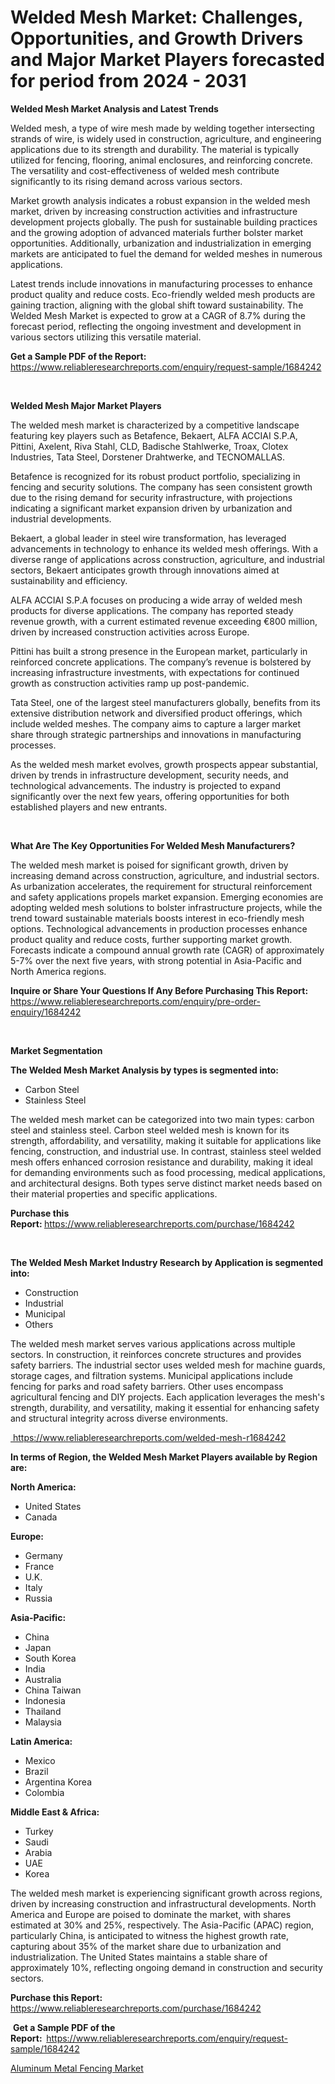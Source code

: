<p><h1>Welded Mesh Market: Challenges, Opportunities, and Growth Drivers and Major Market Players forecasted for period from 2024 - 2031</h1></p><p><strong>Welded Mesh Market Analysis and Latest Trends</strong></p>
<p><p>Welded mesh, a type of wire mesh made by welding together intersecting strands of wire, is widely used in construction, agriculture, and engineering applications due to its strength and durability. The material is typically utilized for fencing, flooring, animal enclosures, and reinforcing concrete. The versatility and cost-effectiveness of welded mesh contribute significantly to its rising demand across various sectors.</p><p>Market growth analysis indicates a robust expansion in the welded mesh market, driven by increasing construction activities and infrastructure development projects globally. The push for sustainable building practices and the growing adoption of advanced materials further bolster market opportunities. Additionally, urbanization and industrialization in emerging markets are anticipated to fuel the demand for welded meshes in numerous applications.</p><p>Latest trends include innovations in manufacturing processes to enhance product quality and reduce costs. Eco-friendly welded mesh products are gaining traction, aligning with the global shift toward sustainability. The Welded Mesh Market is expected to grow at a CAGR of 8.7% during the forecast period, reflecting the ongoing investment and development in various sectors utilizing this versatile material.</p></p>
<p><strong>Get a Sample PDF of the Report:&nbsp;</strong> <a href="https://www.reliableresearchreports.com/enquiry/request-sample/1684242?utm_campaign=48&utm_medium=2&utm_source=Github&utm_content=ia&utm_term=30122024&utm_id=welded-mesh">https://www.reliableresearchreports.com/enquiry/request-sample/1684242</a></p>
<p>&nbsp;</p>
<p><strong>Welded Mesh Major Market Players</strong></p>
<p><p>The welded mesh market is characterized by a competitive landscape featuring key players such as Betafence, Bekaert, ALFA ACCIAI S.P.A, Pittini, Axelent, Riva Stahl, CLD, Badische Stahlwerke, Troax, Clotex Industries, Tata Steel, Dorstener Drahtwerke, and TECNOMALLAS. </p><p>Betafence is recognized for its robust product portfolio, specializing in fencing and security solutions. The company has seen consistent growth due to the rising demand for security infrastructure, with projections indicating a significant market expansion driven by urbanization and industrial developments.</p><p>Bekaert, a global leader in steel wire transformation, has leveraged advancements in technology to enhance its welded mesh offerings. With a diverse range of applications across construction, agriculture, and industrial sectors, Bekaert anticipates growth through innovations aimed at sustainability and efficiency.</p><p>ALFA ACCIAI S.P.A focuses on producing a wide array of welded mesh products for diverse applications. The company has reported steady revenue growth, with a current estimated revenue exceeding €800 million, driven by increased construction activities across Europe.</p><p>Pittini has built a strong presence in the European market, particularly in reinforced concrete applications. The company’s revenue is bolstered by increasing infrastructure investments, with expectations for continued growth as construction activities ramp up post-pandemic.</p><p>Tata Steel, one of the largest steel manufacturers globally, benefits from its extensive distribution network and diversified product offerings, which include welded meshes. The company aims to capture a larger market share through strategic partnerships and innovations in manufacturing processes.</p><p>As the welded mesh market evolves, growth prospects appear substantial, driven by trends in infrastructure development, security needs, and technological advancements. The industry is projected to expand significantly over the next few years, offering opportunities for both established players and new entrants.</p></p>
<p>&nbsp;</p>
<p><strong>What Are The Key Opportunities For Welded Mesh Manufacturers?</strong></p>
<p><p>The welded mesh market is poised for significant growth, driven by increasing demand across construction, agriculture, and industrial sectors. As urbanization accelerates, the requirement for structural reinforcement and safety applications propels market expansion. Emerging economies are adopting welded mesh solutions to bolster infrastructure projects, while the trend toward sustainable materials boosts interest in eco-friendly mesh options. Technological advancements in production processes enhance product quality and reduce costs, further supporting market growth. Forecasts indicate a compound annual growth rate (CAGR) of approximately 5-7% over the next five years, with strong potential in Asia-Pacific and North America regions.</p></p>
<p><strong>Inquire or Share Your Questions If Any Before Purchasing This Report:</strong> <a href="https://www.reliableresearchreports.com/enquiry/pre-order-enquiry/1684242?utm_campaign=48&utm_medium=2&utm_source=Github&utm_content=ia&utm_term=30122024&utm_id=welded-mesh">https://www.reliableresearchreports.com/enquiry/pre-order-enquiry/1684242</a></p>
<p>&nbsp;</p>
<p><strong>Market Segmentation</strong></p>
<p><strong>The Welded Mesh Market Analysis by types is segmented into:</strong></p>
<p><ul><li>Carbon Steel</li><li>Stainless Steel</li></ul></p>
<p><p>The welded mesh market can be categorized into two main types: carbon steel and stainless steel. Carbon steel welded mesh is known for its strength, affordability, and versatility, making it suitable for applications like fencing, construction, and industrial use. In contrast, stainless steel welded mesh offers enhanced corrosion resistance and durability, making it ideal for demanding environments such as food processing, medical applications, and architectural designs. Both types serve distinct market needs based on their material properties and specific applications.</p></p>
<p><strong>Purchase this Report:&nbsp;</strong><a href="https://www.reliableresearchreports.com/purchase/1684242?utm_campaign=48&utm_medium=2&utm_source=Github&utm_content=ia&utm_term=30122024&utm_id=welded-mesh">https://www.reliableresearchreports.com/purchase/1684242</a></p>
<p>&nbsp;</p>
<p><strong>The Welded Mesh Market Industry Research by Application is segmented into:</strong></p>
<p><ul><li>Construction</li><li>Industrial</li><li>Municipal</li><li>Others</li></ul></p>
<p><p>The welded mesh market serves various applications across multiple sectors. In construction, it reinforces concrete structures and provides safety barriers. The industrial sector uses welded mesh for machine guards, storage cages, and filtration systems. Municipal applications include fencing for parks and road safety barriers. Other uses encompass agricultural fencing and DIY projects. Each application leverages the mesh's strength, durability, and versatility, making it essential for enhancing safety and structural integrity across diverse environments.</p></p>
<p><a href="https://www.reliableresearchreports.com/welded-mesh-r1684242?utm_campaign=48&utm_medium=2&utm_source=Github&utm_content=ia&utm_term=30122024&utm_id=welded-mesh">&nbsp;https://www.reliableresearchreports.com/welded-mesh-r1684242</a></p>
<p><strong>In terms of Region, the Welded Mesh Market Players available by Region are:</strong></p>
<p>
    <p> <strong> North America: </strong>
        <ul>
            <li>United States</li>
            <li>Canada</li>
        </ul>
        </p> 
    <p> <strong> Europe: </strong>
        <ul>
            <li>Germany</li>
            <li>France</li>
            <li>U.K.</li>
            <li>Italy</li>
            <li>Russia</li>
        </ul>
        </p> 
    <p> <strong> Asia-Pacific: </strong>
        <ul>
            <li>China</li>
            <li>Japan</li>
            <li>South Korea</li>
            <li>India</li>
            <li>Australia</li>
            <li>China Taiwan</li>
            <li>Indonesia</li>
            <li>Thailand</li>
            <li>Malaysia</li>
        </ul>
        </p> 
    <p> <strong> Latin America: </strong>
        <ul>
            <li>Mexico</li>
            <li>Brazil</li>
            <li>Argentina Korea</li>
            <li>Colombia</li>
        </ul>
        </p> 
    <p> <strong> Middle East & Africa: </strong>
        <ul>
            <li>Turkey</li>
            <li>Saudi</li>
            <li>Arabia</li>
            <li>UAE</li>
            <li>Korea</li>
        </ul>
    </p>
    </p>
<p><p>The welded mesh market is experiencing significant growth across regions, driven by increasing construction and infrastructural developments. North America and Europe are poised to dominate the market, with shares estimated at 30% and 25%, respectively. The Asia-Pacific (APAC) region, particularly China, is anticipated to witness the highest growth rate, capturing about 35% of the market share due to urbanization and industrialization. The United States maintains a stable share of approximately 10%, reflecting ongoing demand in construction and security sectors.</p></p>
<p><strong>Purchase this Report: </strong><a href="https://www.reliableresearchreports.com/purchase/1684242?utm_campaign=48&utm_medium=2&utm_source=Github&utm_content=ia&utm_term=30122024&utm_id=welded-mesh">https://www.reliableresearchreports.com/purchase/1684242</a></p>
<p>&nbsp;<strong>Get a Sample PDF of the Report:&nbsp;&nbsp;</strong><a href="https://www.reliableresearchreports.com/enquiry/request-sample/1684242?utm_campaign=48&utm_medium=2&utm_source=Github&utm_content=ia&utm_term=30122024&utm_id=welded-mesh">https://www.reliableresearchreports.com/enquiry/request-sample/1684242</a></p>
<p><strong></strong></p>
<p><p><a href="https://github.com/mathastilley812967/Market-Research-Report-List-1/blob/main/aluminum-metal-fencing-market.md?utm_campaign=48&utm_medium=2&utm_source=Github&utm_content=ia&utm_term=30122024&utm_id=welded-mesh">Aluminum Metal Fencing Market</a></p></p>